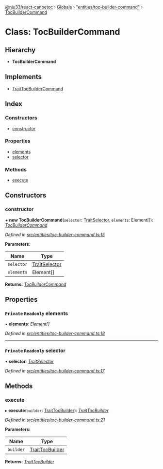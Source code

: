 [@nju33/react-canbetoc](../README.md) › [Globals](../globals.md) › ["entities/toc-builder-command"](../modules/_entities_toc_builder_command_.md) › [TocBuilderCommand](_entities_toc_builder_command_.tocbuildercommand.md)

# Class: TocBuilderCommand

## Hierarchy

* **TocBuilderCommand**

## Implements

* [TraitTocBuilderCommand](../interfaces/_entities_toc_builder_command_.traittocbuildercommand.md)

## Index

### Constructors

* [constructor](_entities_toc_builder_command_.tocbuildercommand.md#constructor)

### Properties

* [elements](_entities_toc_builder_command_.tocbuildercommand.md#private-readonly-elements)
* [selector](_entities_toc_builder_command_.tocbuildercommand.md#private-readonly-selector)

### Methods

* [execute](_entities_toc_builder_command_.tocbuildercommand.md#execute)

## Constructors

###  constructor

\+ **new TocBuilderCommand**(`selector`: [TraitSelector](../interfaces/_entities_selector_.traitselector.md), `elements`: Element[]): *[TocBuilderCommand](_entities_toc_builder_command_.tocbuildercommand.md)*

*Defined in [src/entities/toc-builder-command.ts:15](https://github.com/nju33/react-canbetoc/blob/62216a1/src/entities/toc-builder-command.ts#L15)*

**Parameters:**

Name | Type |
------ | ------ |
`selector` | [TraitSelector](../interfaces/_entities_selector_.traitselector.md) |
`elements` | Element[] |

**Returns:** *[TocBuilderCommand](_entities_toc_builder_command_.tocbuildercommand.md)*

## Properties

### `Private` `Readonly` elements

• **elements**: *Element[]*

*Defined in [src/entities/toc-builder-command.ts:18](https://github.com/nju33/react-canbetoc/blob/62216a1/src/entities/toc-builder-command.ts#L18)*

___

### `Private` `Readonly` selector

• **selector**: *[TraitSelector](../interfaces/_entities_selector_.traitselector.md)*

*Defined in [src/entities/toc-builder-command.ts:17](https://github.com/nju33/react-canbetoc/blob/62216a1/src/entities/toc-builder-command.ts#L17)*

## Methods

###  execute

▸ **execute**(`builder`: [TraitTocBuilder](../interfaces/_entities_toc_builder_.traittocbuilder.md)): *[TraitTocBuilder](../interfaces/_entities_toc_builder_.traittocbuilder.md)*

*Defined in [src/entities/toc-builder-command.ts:21](https://github.com/nju33/react-canbetoc/blob/62216a1/src/entities/toc-builder-command.ts#L21)*

**Parameters:**

Name | Type |
------ | ------ |
`builder` | [TraitTocBuilder](../interfaces/_entities_toc_builder_.traittocbuilder.md) |

**Returns:** *[TraitTocBuilder](../interfaces/_entities_toc_builder_.traittocbuilder.md)*
